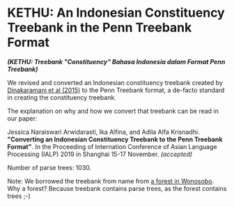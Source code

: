 # KETHU: An Indonesian Constituency Treebank in the Penn Treebank Format
<b><i>(KETHU: Treebank "Constituency" Bahasa Indonesia dalam Format Penn Treebank)</i></b>

We revised and converted an Indonesian constituency treebank created by <a href="https://github.com/famrashel/idn-treebank">Dinakaramani et al (2015)</a> to the Penn Treebank format, a de-facto standard in creating the constituency treebank.

The explanation on why and how we convert that treebank can be read in our paper:

Jessica Naraiswari Arwidarasti, Ika Alfina, and Adila Alfa Krisnadhi. <b>"Converting an Indonesian Constituency Treebank to the Penn Treebank Format"</b>. In the Proceeding of Internation Conference of Asian Language Processing (IALP) 2019 in Shanghai 15-17 November. <i>(accepted)</i>

Number of parse trees: 1030.

Note: We borrowed the treebank from name from  <a href="http://wiki-wisata.blogspot.com/2014/08/hutan-alas-kethu-wonogiri.html">a forest in Wonosobo</a>. Why a forest? Because treebank contains parse trees, as the forest contains trees ;-)
